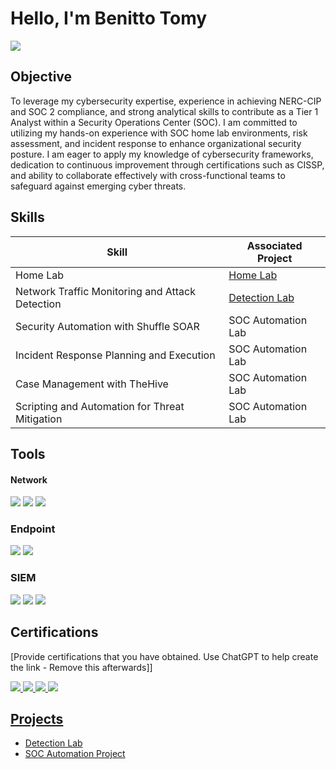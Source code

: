 # Hello, I'm Benitto Tomy
<a href="https://linkedin.com/in/benitto-tomy"><img src="https://img.shields.io/badge/-LinkedIn-0072b1?&style=for-the-badge&logo=linkedin&logoColor=white" /></a>

## Objective

To leverage my cybersecurity expertise, experience in achieving NERC-CIP and SOC 2 compliance, and strong analytical skills to contribute as a Tier 1 Analyst within a Security Operations Center (SOC). I am committed to utilizing my hands-on experience with SOC home lab environments, risk assessment, and incident response to enhance organizational security posture. I am eager to apply my knowledge of cybersecurity frameworks, dedication to continuous improvement through certifications such as CISSP, and ability to collaborate effectively with cross-functional teams to safeguard against emerging cyber threats.

## Skills

| Skill                                         | Associated Project         |
|-----------------------------------------------|----------------------------|
| Home Lab         | <a href="https://github.com/benittotomy/Home-Lab">Home Lab</a>|
| Network Traffic Monitoring and Attack Detection | <a href="https://google.com">Detection Lab</a>|
| Security Automation with Shuffle SOAR         | SOC Automation Lab|
| Incident Response Planning and Execution      | SOC Automation Lab|
| Case Management with TheHive                  | SOC Automation Lab|
| Scripting and Automation for Threat Mitigation | SOC Automation Lab|

## Tools

#### Network
<div>
    <img src="https://img.shields.io/badge/-Wireshark-1679A7?&style=for-the-badge&logo=Wireshark&logoColor=white" />
    <img src="https://img.shields.io/badge/-Suricata-EF3B2D?&style=for-the-badge&logo=Suricata&logoColor=white" />
    <img src="https://img.shields.io/badge/-Zeek-777BB4?&style=for-the-badge&logo=Zeek&logoColor=white" />
</div>

### Endpoint
<div>
    <img src="https://img.shields.io/badge/-Microsoft_Defender_for_Endpoint-00A4EF?&style=for-the-badge&logo=Microsoft&logoColor=white" />
    <img src="https://img.shields.io/badge/-Velociraptor-4B275F?&style=for-the-badge&logo=Velociraptor&logoColor=white" />
</div>

### SIEM
<div>
    <img src="https://img.shields.io/badge/-Microsoft_Sentinel-0078D4?&style=for-the-badge&logo=Microsoft&logoColor=white" />
    <img src="https://img.shields.io/badge/-Splunk-000000?&style=for-the-badge&logo=Splunk&logoColor=white" />
    <img src="https://img.shields.io/badge/-Elastic-005571?&style=for-the-badge&logo=Elastic&logoColor=white" />
</div>

## Certifications
[Provide certifications that you have obtained. Use ChatGPT to help create the link - Remove this afterwards]]
<div>
<a href="https://credly.com/badges/c6458414-fb5a-43d7-9b68-96689abd5781/public_url"><img src="https://img.shields.io/badge/Security%2B-%23C8202F?style=for-the-badge&logo=comptia&logoColor=black"/>
<a href="https://credly.com/badges/09bdd78e-857f-4d8b-aef9-4ea87acf3667/public_url"><img src="https://img.shields.io/badge/cc-%23468145?style=for-the-badge&logo=isc2&logoColor=white" />
<a href="https://credly.com/badges/09bdd78e-857f-4d8b-aef9-4ea87acf3667/public_url"><img src="https://img.shields.io/badge/AWS%20Cloud%20Practitioner%20Essentials-%23232F3E?style=for-the-badge&logo=amazonwebservices&logoColor=white" />
<a href="https://credly.com/badges/9e9e2796-0524-4397-ab90-29e0b79ad76d"><img src="https://img.shields.io/badge/CISCO%20Junior%20Cybersecurity%20Analyst-%231BA0D7?style=for-the-badge&logo=cisco&logoColor=white" />

</div>

## Projects
- Detection Lab
- SOC Automation Project
